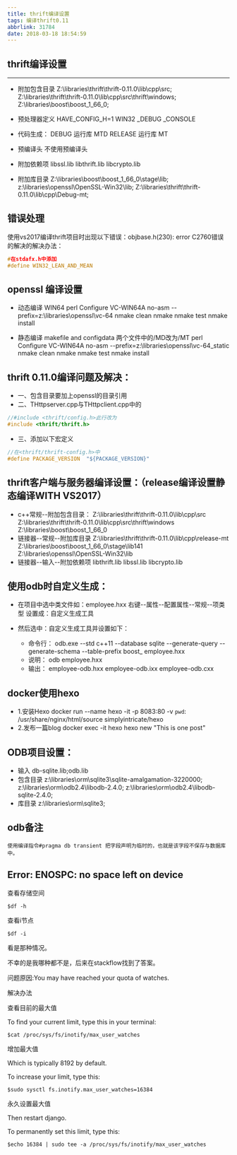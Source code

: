 ```yaml
---
title: thrift编译设置
tags: 编译thrift0.11
abbrlink: 31784
date: 2018-03-18 18:54:59
---
```



## thrift编译设置

***

* 附加包含目录
		Z:\libraries\thrift\thrift-0.11.0\lib\cpp\src;
		Z:\libraries\thrift\thrift-0.11.0\lib\cpp\src\thrift\windows;
		Z:\libraries\boost\boost_1_66_0;


* 预处理器定义
    	HAVE_CONFIG_H=1
		WIN32
		_DEBUG
		_CONSOLE

* 代码生成：
		DEBUG  运行库 MTD
		RELEASE 运行库 MT


* 预编译头
		不使用预编译头



* 附加依赖项
		libssl.lib
		libthrift.lib
		libcrypto.lib

* 附加库目录
		Z:\libraries\boost\boost_1_66_0\stage\lib;
		z:\libraries\openssl\OpenSSL-Win32\lib;
		Z:\libraries\thrift\thrift-0.11.0\lib\cpp\Debug-mt;



## 错误处理

使用vs2017编译thrift项目时出现以下错误：objbase.h(230): error C2760错误的解决的解决办法：
~~~cpp
#在stdafx.h中添加
#define WIN32_LEAN_AND_MEAN
~~~



## openssl 编译设置

* 动态编译
		WIN64
		perl Configure VC-WIN64A no-asm --prefix=z:\libraries\openssl\vc-64
		nmake clean
		nmake
		nmake test
		nmake install


* 静态编译
		makefile and configdata 两个文件中的/MD改为/MT
		perl Configure VC-WIN64A no-asm --prefix=z:\libraries\openssl\vc-64_static
		nmake clean
		nmake
		nmake test
		nmake install



## thrift 0.11.0编译问题及解决：

* 一、包含目录要加上openssl的目录引用
* 二、THttpserver.cpp与THttpclient.cpp中的
~~~cpp
//#include <thrift/config.h>此行改为
#include <thrift/thrift.h>
~~~

* 三、添加以下宏定义
~~~cpp
//在<thrift/thrift-config.h>中
#define PACKAGE_VERSION  "${PACKAGE_VERSION}"
~~~




## thrift客户端与服务器编译设置：（release编译设置静态编译WITH VS2017）

* c++常规--附加包含目录：
		Z:\libraries\thrift\thrift-0.11.0\lib\cpp\src
		Z:\libraries\thrift\thrift-0.11.0\lib\cpp\src\thrift\windows
		Z:\libraries\boost\boost_1_66_0
* 链接器--常规--附加库目录
		Z:\libraries\thrift\thrift-0.11.0\lib\cpp\release-mt
		Z:\libraries\boost\boost_1_66_0\stage\lib141
		Z:\libraries\openssl\OpenSSL-Win32\lib
* 链接器--输入--附加依赖项
		libthrift.lib
		libssl.lib
		libcrypto.lib





## 使用odb时自定义生成：

* 在项目中选中类文件如：employee.hxx  右键--属性--配置属性--常规--项类型 设置成：自定义生成工具

* 然后选中：自定义生成工具并设置如下：

	* 命令行：
			odb.exe --std c++11 --database sqlite --generate-query --generate-schema --table-prefix boost_ employee.hxx
    * 说明：
			odb employee.hxx
    * 输出：
			employee-odb.hxx
			employee-odb.ixx
			employee-odb.cxx




## docker使用hexo

* 1.安装Hexo
		docker run --name hexo -it -p 8083:80 -v `pwd`: /usr/share/nginx/html/source simplyintricate/hexo
* 2.发布一篇blog
		docker exec -it hexo hexo new "This is one post"



## ODB项目设置：

* 输入
		db-sqlite.lib;odb.lib
* 包含目录
		z:\libraries\orm\sqlite3\sqlite-amalgamation-3220000;
        z:\libraries\orm\odb2.4\libodb-2.4.0;
        z:\libraries\orm\odb2.4\libodb-sqlite-2.4.0;
* 库目录
    	z:\libraries\orm\sqlite3\;


## odb备注
	使用编译指令#pragma db transient 把字段声明为临时的，也就是该字段不保存与数据库中。


## Error: ENOSPC: no space left on device

查看存储空间

	$df -h

查看i节点

	$df -i

看是那种情况。

不幸的是我哪种都不是，后来在stackflow找到了答案。

问题原因:You may have reached your quota of watches.

解决办法

查看目前的最大值

To find your current limit, type this in your terminal:

	$cat /proc/sys/fs/inotify/max_user_watches


增加最大值

Which is typically 8192 by default.

To increase your limit, type this:

	$sudo sysctl fs.inotify.max_user_watches=16384

永久设置最大值

Then restart django.

To permanently set this limit, type this:

	$echo 16384 | sudo tee -a /proc/sys/fs/inotify/max_user_watches